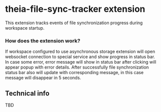 # theia-file-sync-tracker extension

This extension tracks events of file synchronization progress during workspace startup.

### How does the extension work?

If workspace configured to use asynchronous storage extension will open websocket connection to special service and show progress in status bar. In case some error, error message will show in status bar after clicking will appear popup with error details. After successfully file synchronization status bar also will update with corresponding message, in this case message will disappear in 5 seconds.

## Technical info

TBD



